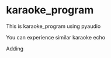 # karaoke_program
This is karaoke_program using pyaudio

You can experience similar karaoke echo 

Adding
